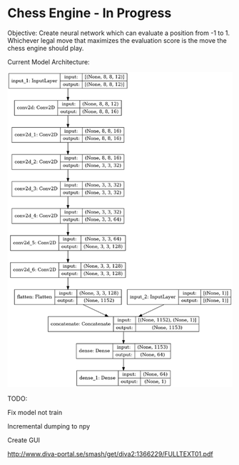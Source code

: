 # Chess Engine - In Progress
Objective: Create neural network which can evaluate a position from -1 to 1. Whichever legal move that maximizes the evaluation score is the move the chess engine should play.  

Current Model Architecture:

![Model](./model.png)

TODO:

Fix model not train

Incremental dumping to npy

Create GUI

http://www.diva-portal.se/smash/get/diva2:1366229/FULLTEXT01.pdf
